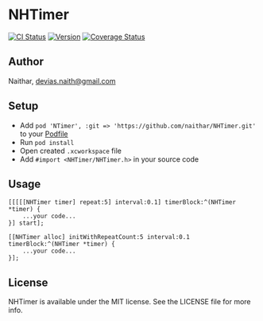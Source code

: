 # NHTimer

[![CI Status](http://img.shields.io/travis/Naithar/NTimer.svg?style=flat)](https://travis-ci.org/Naithar/NTimer)
[![Version](https://img.shields.io/cocoapods/v/NTimer.svg?style=flat)](http://cocoapods.org/pods/NTimer)
[![Coverage Status](https://coveralls.io/repos/Naithar/NTimer/badge.svg?branch=master)](https://coveralls.io/r/Naithar/NTimer?branch=master)


## Author

Naithar, devias.naith@gmail.com

## Setup
* Add ```pod 'NTimer', :git => 'https://github.com/naithar/NHTimer.git'``` to your [Podfile](http://cocoapods.org/)
* Run ```pod install```
* Open created ```.xcworkspace``` file
* Add ```#import <NHTimer/NHTimer.h>``` in your source code

## Usage
```objc
[[[[[NHTimer timer] repeat:5] interval:0.1] timerBlock:^(NHTimer *timer) {
    ...your code...
}] start];
```

```objc
[[NHTimer alloc] initWithRepeatCount:5 interval:0.1 timerBlock:^(NHTimer *timer) {
    ...your code...
}];
```


## License

NHTimer is available under the MIT license. See the LICENSE file for more info.